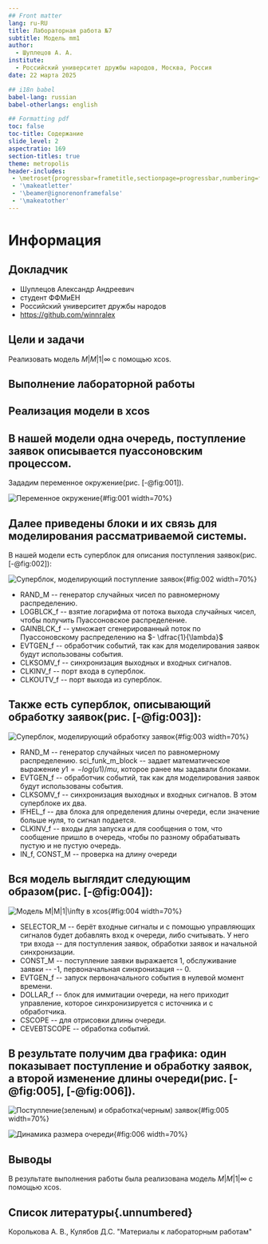 ```yaml
---
## Front matter
lang: ru-RU
title: Лабораторная работа №7
subtitle: Модель mm1
author:
  - Шуплецов А. А.
institute:
  - Российский университет дружбы народов, Москва, Россия
date: 22 марта 2025

## i18n babel
babel-lang: russian
babel-otherlangs: english

## Formatting pdf
toc: false
toc-title: Содержание
slide_level: 2
aspectratio: 169
section-titles: true
theme: metropolis
header-includes:
 - \metroset{progressbar=frametitle,sectionpage=progressbar,numbering=fraction}
 - '\makeatletter'
 - '\beamer@ignorenonframefalse'
 - '\makeatother'
---
```


# Информация

## Докладчик

  * Шуплецов Александр Андреевич
  * студент ФФМиЕН
  * Российский университет дружбы народов
  * https://github.com/winnralex

## Цели и задачи

Реализовать модель $M|M|1|\infty$ с помощью xcos.

## Выполнение лабораторной работы

## Реализация модели в xcos

## В нашей модели одна очередь, поступление заявок описывается пуассоновским процессом.

Зададим переменное окружение(рис. [-@fig:001]).

![Переменное окружение](image/1.png){#fig:001 width=70%}

## Далее приведены блоки и их связь для моделирования рассматриваемой системы.

В нашей модели есть суперблок для описания поступления заявок(рис. [-@fig:002]):

![Суперблок, моделирующий поступление заявок](image/2.png){#fig:002 width=70%}

- RAND_M -- генератор случайных чисел по равномерному распределению.
- LOGBLCK_f -- взятие логарифма от потока выхода случайных чисел, чтобы получить Пуассоновское распределение.
- GAINBLCK_f -- умножает сгенерированный поток по Пуассоновскому распределению на $- \dfrac{1}{\lambda}$
- EVTGEN_f -- обработчик событий, так как для моделирования заявок будут использованы события.
- CLKSOMV_f -- синхронизация выходных и входных сигналов.
- CLKINV_f -- порт входа в суперблок.
- CLKOUTV_f -- порт выхода из суперблок.

## Также есть суперблок, описывающий обработку заявок(рис. [-@fig:003]):

![Суперблок, моделирующий обработку заявок](image/3.png){#fig:003 width=70%}

- RAND_M -- генератор случайных чисел по равномерному распределению.
sci_funk_m_block -- задает математическое выражение $y1=-log(u1)/mu$, которое ранее мы задавали блоками.
- EVTGEN_f -- обработчик событий, так как для моделирования заявок будут использованы события.
- CLKSOMV_f -- синхронизация выходных и входных сигналов. В этом суперблоке их два. 
- IFHEL_f -- два блока для определения длины очереди, если значение больше нуля, то сигнал подается.
- CLKINV_f -- входы для запуска и для сообщения о том, что сообщение пришло в очередь, чтобы по разному обрабатывать пустую и не пустую очередь.
- IN_f, CONST_M -- проверка на длину очереди

## Вся модель выглядит следующим образом(рис. [-@fig:004]):

![Модель $M|M|1|\infty$ в xcos](image/4.png){#fig:004 width=70%}

- SELECTOR_M -- берёт входные сигналы и с помощью управляющих сигналов будет добавлять вход к очереди, либо считывать. У него три входа -- для поступления заявок, обработки заявок и начальной синхронизации.
- CONST_M -- поступление заявки выражается 1, обслуживание заявки -- -1, первоначальная синхронизация -- 0.
- EVTGEN_f -- запуск первоначального события в нулевой момент времени.
- DOLLAR_f -- блок для иммитации очереди, на него приходит управление, которое синхронизируется с источника и с обработчика.
- CSCOPE -- для отрисовки длины очереди.
- CEVEBTSCOPE -- обработка событий.


## В результате получим два графика: один показывает поступление и обработку заявок, а второй изменение длины очереди(рис. [-@fig:005], [-@fig:006]).

![Поступление(зеленым) и обработка(черным) заявок](image/5.png){#fig:005 width=70%}

![Динамика размера очереди](image/6.png){#fig:006 width=70%}

## Выводы

В результате выполнения работы была реализована модель $M|M|1|\infty$ с помощью xcos.

## Список литературы{.unnumbered}

Королькова А. В., Кулябов Д.С. "Материалы к лабораторным работам"
